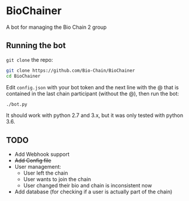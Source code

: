 # BioChainer
A bot for managing  the Bio Chain 2 group

## Running the bot
`git clone` the repo:
```bash
git clone https://github.com/Bio-Chain/BioChainer
cd BioChainer
```

Edit `config.json` with your bot token and the next line with the @ that is contained in the last chain participant (without the @), then run the bot:
```bash
./bot.py
```

It should work with python 2.7 and 3.x, but it was only tested with python 3.6.

## TODO
- Add Webhook support
- ~~Add Config file~~
- User management:
  - User left the chain
  - User wants to join the chain
  - User changed their bio and chain is inconsistent now
- Add database (for checking if a user is actually part of the chain)
